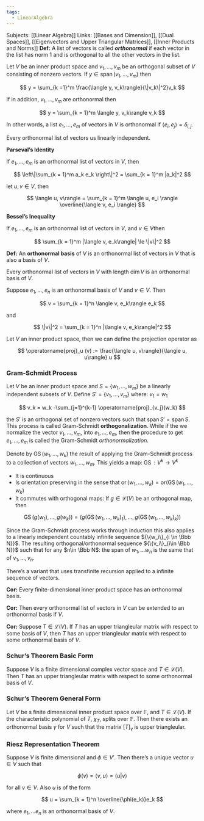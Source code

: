 ```yaml
---
tags:
  - LinearAlgebra
---
```

Subjects: [[Linear Algebra]]
Links: [[Bases and Dimension]], [[Dual Spaces]], [[Eigenvectors and Upper Triangular Matrices]], [[Inner Products and Norms]]
**********Def:********** A list of vectors is called _**********orthonormal**********_ if each vector in the list has norm $1$ and is orthogonal to all the other vectors in the list.

Let $V$ be an inner product space and $v_1, \dots, v_m$ be an orthogonal subset of $V$ consisting of nonzero vectors. If $y \in \operatorname{span}(v_1, \dots, v_m)$ then

$$ y = \sum_{k =1}^m \frac{\langle y, v_k\rangle}{\|v_k\|^2}v_k $$

If in addition, $v_1, \dots, v_m$ are orthonormal then

$$ y = \sum_{k = 1}^m \langle y, v_k\rangle v_k $$

In other words, a list $e_1, \dots, e_m$ of vectors in $V$ is orthonormal if ${\langle e_i, e_j\rangle = \delta_{i, j}}$.

Every orthonormal list of vectors us linearly independent.

****Parseval’s Identity****

If $e_1, \dots, e_m$ is an orthonormal list of vectors in $V$, then

$$ \left\|\sum_{k = 1}^m a_k e_k \right\|^2 = \sum_{k = 1}^m |a_k|^2 $$

let $u,v \in V$, then

$$ \langle u, v\rangle = \sum_{k = 1}^m \langle u, e_i \rangle \overline{\langle v, e_i \rangle} $$

**********************************Bessel’s Inequality**********************************

If $e_1, \dots, e_m$ is an orthonormal list of vectors in $V$, and $v \in V$then

$$ \sum_{k = 1}^m |\langle v, e_k\rangle| \le \|v\|^2 $$

********Def:******** An **orthonormal basis** of $V$ is an orthonormal list of vectors in $V$ that is also a basis of $V$.

Every orthonormal list of vectors in $V$ with length $\dim V$ is an orthonormal basis of $V$.

Suppose $e_1, \dots, e_n$ is an orthonormal basis of $V$ and $v \in V$. Then

$$ v = \sum_{k = 1}^n \langle v, e_k\rangle e_k $$

and

$$ \|v\|^2 = \sum_{k = 1}^n |\langle v, e_k\rangle|^2 $$

Let $V$ an inner product space, then we can define the projection operator as

$$ \operatorname{proj}_u (v) := \frac{\langle u, v\rangle}{\langle u, u\rangle} u $$

### Gram-Schmidt Process

Let $V$ be an inner product space and $S = \{w_1, \dots, w_m\}$ be a linearly independent subsets of $V$. Define $S' = \{v_1, \dots, v_m\}$ where: $v_1 = w_1$

$$ v_k = w_k -\sum_{j=1}^{k-1} \operatorname{proj}_{v_j}(w_k) $$

the $S'$ is an orthogonal set of nonzero vectors such that ${\operatorname{span}S' = \operatorname{span} S}$. This process is called Gram-Schmidt ****orthogonalization****. While if the we normalize the vector $v_1, \dots, v_m$, into $e_1, \dots, e_m$, then the procedure to get $e_1, \dots, e_m$ is called the Gram-Schmidt _orthonormalization_.

Denote by $\operatorname{GS}(w_1, \dots, w_k)$ the result of applying the Gram-Schmidt process to a collection of vectors $w_1, \dots, w_m$. This yields a map: ${\operatorname{GS}:V^k \to V^k}$

- It is continuous
- Is orientation preserving in the sense that ${\operatorname{or}(w_1, \dots, w_k) = \operatorname{or(GS}(w_1, \dots, w_k)}$
- It commutes with orthogonal maps: If $g\in \mathcal L (V)$ be an orthogonal map, then

$$ \operatorname{GS}(g(w_1), \dots, g(w_k)) = (g(\operatorname{GS}(w_1, \dots, w_k)_1), \dots, g(\operatorname{GS}(w_1, \dots, w_k)_k)) $$

Since the Gram-Schmidt process works through induction this also applies to a linearly independent countably infinite sequence ${\{w_i\}_{i \in \Bbb N}}$. The resulting orthogonal/orthonormal sequence ${\{v_i\}_{i\in \Bbb N}}$ such that for any $n\in \Bbb N$: the span of $w_1, \dots w_n$ is the same that of $v_1, \dots, v_n$.

There’s a variant that uses transfinite recursion applied to a infinite sequence of vectors.

**********Cor:********** Every finite-dimensional inner product space has an orthonormal basis.

******Cor:****** Then every orthonormal list of vectors in $V$ can be extended to an orthonormal basis if $V$.

**********Cor:********** Suppose $T \in \mathcal L(V)$. If $T$ has an upper triangleular matrix with respect to some basis of $V$, then $T$ has an upper triangleular matrix with respect to some orthonormal basis of $V$.

### ********************************Schur’s Theorem Basic Form********************************
Suppose $V$ is a finite dimensional complex vector space and $T \in \mathcal L(V)$. Then $T$ has an upper triangleular matrix with respect to some orthonormal basis of $V$.

### Schur’s Theorem General Form

Let $V$ be s finite dimensional inner product space over $\mathbb F$, and $T \in \mathcal L(V)$. If the characteristic polynomial of $T$, $\chi_T$, splits over $\mathbb F$. Then there exists an orthonormal basis $\gamma$ for $V$ such that the matrix $[T]_\gamma$ is upper triangleular.

### Riesz Representation Theorem
Suppose $V$ is finite dimensional and $\phi \in V'$. Then there’s a unique vector $u \in V$ such that

$$ \phi(v) = \langle v, u\rangle = \langle u| v\rangle $$

for all $v \in V$. Also $u$ is of the form

$$ u = \sum_{k = 1}^n \overline{\phi(e_k)}e_k $$

where $e_1, \dots e_n$ is an orthonormal basis of $V$.